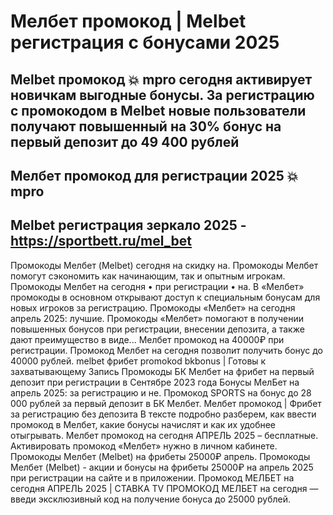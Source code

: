 # Мелбет промокод | Melbet регистрация с бонусами 2025

## Melbet промокод 💥 mpro сегодня активирует новичкам выгодные бонусы. За регистрацию с промокодом в Melbet новые пользователи получают повышенный на 30% бонус на первый депозит до 49 400 рублей

## Мелбет промокод для регистрации 2025 💥 mpro

## Melbet регистрация зеркало 2025 - https://sportbett.ru/mel_bet



Промокоды Мелбет (Melbet) сегодня на скидку на. Промокоды Мелбет помогут сэкономить как начинающим, так и опытным игрокам.
Промокоды Мелбет на сегодня • при регистрации • на. В «Мелбет» промокоды в основном открывают доступ к специальным бонусам для новых игроков за регистрацию. Промокоды «Мелбет» на сегодня апрель 2025: лучшие. Промокоды «Мелбет» помогают в получении повышенных бонусов при регистрации, внесении депозита, а также дают преимущество в виде... Мелбет промокод на 40000₽ при регистрации.
Промокод Мелбет на сегодня позволит получить бонус до 40000 рублей.
melbet фрибет promokod bkbonus | Готовы к захватывающему Запись Промокоды БК Мелбет на фрибет на первый депозит при регистрации в Сентябре 2023 года Бонусы МелБет на апрель 2025: за регистрацию и не. Промокод SPORTS на бонус до 28 000 рублей за первый депозит в БК Мелбет.
Мелбет промокод | Фрибет за регистрацию без депозита
В тексте подробно разберем, как ввести промокод в Мелбет, какие бонусы начислят и как их удобнее отыгрывать.
Мелбет промокод на сегодня АПРЕЛЬ 2025 – бесплатные. Активировать промокод «Мелбет» нужно в личном кабинете.
Промокоды Мелбет (Melbet) на фрибеты 25000₽ апрель. Промокоды Мелбет (Melbet) - акции и бонусы на фрибеты 25000₽ на апрель 2025 при регистрации на сайте и в приложении.
Промокод МЕЛБЕТ на сегодня АПРЕЛЬ 2025 | СТАВКА TV
ПРОМОКОД МЕЛБЕТ на сегодня — введи эксклюзивный код на получение бонуса до 25000 рублей.
